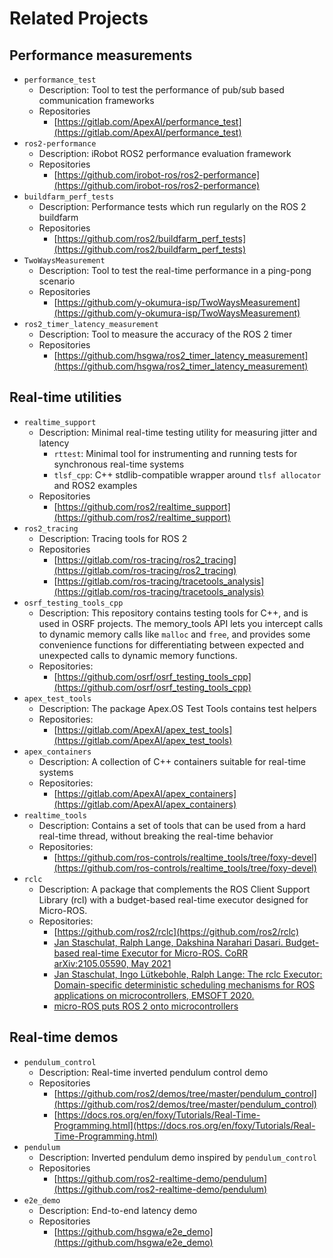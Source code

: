 # Related Projects

## Performance measurements

- ```performance_test```
  - Description: Tool to test the performance of pub/sub based communication frameworks
  - Repositories
    - [https://gitlab.com/ApexAI/performance_test](https://gitlab.com/ApexAI/performance_test)
- ```ros2-performance```
  - Description: iRobot ROS2 performance evaluation framework
  - Repositories
    - [https://github.com/irobot-ros/ros2-performance](https://github.com/irobot-ros/ros2-performance)
- ```buildfarm_perf_tests```
  - Description: Performance tests which run regularly on the ROS 2 buildfarm
  - Repositories
    - [https://github.com/ros2/buildfarm_perf_tests](https://github.com/ros2/buildfarm_perf_tests)
- ```TwoWaysMeasurement```
  - Description: Tool to test the real-time performance in a ping-pong scenario
  - Repositories
    - [https://github.com/y-okumura-isp/TwoWaysMeasurement](https://github.com/y-okumura-isp/TwoWaysMeasurement)
- ```ros2_timer_latency_measurement```
  - Description: Tool to measure the accuracy of the ROS 2 timer
  - Repositories
    - [https://github.com/hsgwa/ros2_timer_latency_measurement](https://github.com/hsgwa/ros2_timer_latency_measurement)

## Real-time utilities

- ```realtime_support```
  - Description: Minimal real-time testing utility for measuring jitter and latency
    - ```rttest```: Minimal tool for instrumenting and running tests for synchronous real-time systems
    - ```tlsf_cpp```: C++ stdlib-compatible wrapper around ```tlsf allocator``` and ROS2 examples
  - Repositories
    - [https://github.com/ros2/realtime_support](https://github.com/ros2/realtime_support)
- ```ros2_tracing```
  - Description: Tracing tools for ROS 2
  - Repositories
    - [https://gitlab.com/ros-tracing/ros2_tracing](https://gitlab.com/ros-tracing/ros2_tracing)
    - [https://gitlab.com/ros-tracing/tracetools_analysis](https://gitlab.com/ros-tracing/tracetools_analysis)
- ```osrf_testing_tools_cpp```
  - Description: This repository contains testing tools for C++, and is used in OSRF projects. The memory_tools API lets you intercept calls to dynamic memory calls like ```malloc``` and ```free```, and provides some convenience functions for differentiating between expected and unexpected calls to dynamic memory functions.
  - Repositories:
    - [https://github.com/osrf/osrf_testing_tools_cpp](https://github.com/osrf/osrf_testing_tools_cpp)
- ```apex_test_tools```
  - Description: The package Apex.OS Test Tools contains test helpers
  - Repositories:
    - [https://gitlab.com/ApexAI/apex_test_tools](https://gitlab.com/ApexAI/apex_test_tools)
- ```apex_containers```
  - Description: A collection of C++ containers suitable for real-time systems
  - Repositories:
    - [https://gitlab.com/ApexAI/apex_containers](https://gitlab.com/ApexAI/apex_containers)
- ```realtime_tools```
  - Description: Contains a set of tools that can be used from a hard real-time thread, without breaking the real-time behavior
  - Repositories:
    - [https://github.com/ros-controls/realtime_tools/tree/foxy-devel](https://github.com/ros-controls/realtime_tools/tree/foxy-devel)
- ```rclc```
  - Description: A package that complements the ROS Client Support Library (rcl) with a budget-based real-time executor designed for Micro-ROS.
  - Repositories:
    - [https://github.com/ros2/rclc](https://github.com/ros2/rclc)
    - [Jan Staschulat, Ralph Lange, Dakshina Narahari Dasari. Budget-based real-time Executor for Micro-ROS. CoRR arXiv:2105.05590, May 2021](https://arxiv.org/abs/2105.05590)
    - [Jan Staschulat, Ingo Lütkebohle, Ralph Lange: The rclc Executor: Domain-specific deterministic scheduling mechanisms for ROS applications on microcontrollers, EMSOFT 2020.](https://ieeexplore.ieee.org/document/9244014)
    - [micro-ROS puts ROS 2 onto microcontrollers](https://micro.ros.org/)

## Real-time demos

- ```pendulum_control```
  - Description: Real-time inverted pendulum control demo
  - Repositories
    - [https://github.com/ros2/demos/tree/master/pendulum_control](https://github.com/ros2/demos/tree/master/pendulum_control)
    - [https://docs.ros.org/en/foxy/Tutorials/Real-Time-Programming.html](https://docs.ros.org/en/foxy/Tutorials/Real-Time-Programming.html)
- ```pendulum```
  - Description: Inverted pendulum demo inspired by ```pendulum_control```
  - Repositories
    - [https://github.com/ros2-realtime-demo/pendulum](https://github.com/ros2-realtime-demo/pendulum)
- ```e2e_demo```
  - Description: End-to-end latency demo
  - Repositories
    - [https://github.com/hsgwa/e2e_demo](https://github.com/hsgwa/e2e_demo)

